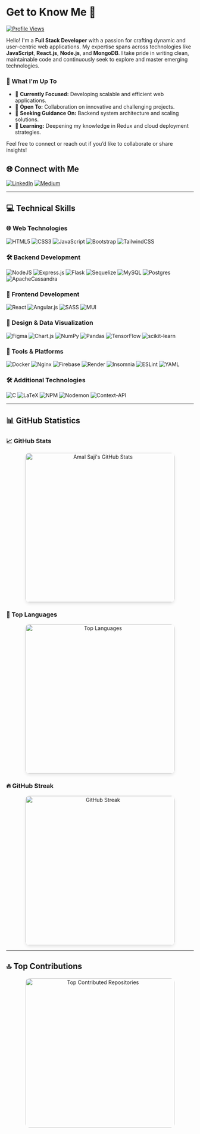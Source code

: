 # Get to Know Me 👋

[![Profile Views](https://visitcount.itsvg.in/api?id=amalsaj&icon=0&color=0)](https://visitcount.itsvg.in)

Hello! I'm a **Full Stack Developer** with a passion for crafting dynamic and user-centric web applications. My expertise spans across technologies like **JavaScript**, **React.js**, **Node.js**, and **MongoDB**. I take pride in writing clean, maintainable code and continuously seek to explore and master emerging technologies.

### 🚀 What I'm Up To
- 🔭 **Currently Focused:** Developing scalable and efficient web applications.
- 👯 **Open To:** Collaboration on innovative and challenging projects.
- 🤝 **Seeking Guidance On:** Backend system architecture and scaling solutions.
- 🌱 **Learning:** Deepening my knowledge in Redux and cloud deployment strategies.

Feel free to connect or reach out if you’d like to collaborate or share insights!

## 🌐 Connect with Me

[![LinkedIn](https://img.shields.io/badge/LinkedIn-%230077B5.svg?logo=linkedin&logoColor=white)](https://linkedin.com/in/amal-saji-13050318b) 
[![Medium](https://img.shields.io/badge/Medium-12100E?logo=medium&logoColor=white)](https://medium.com/@amalsaji218)

---

## 💻 Technical Skills

### 🌐 Web Technologies
![HTML5](https://img.shields.io/badge/html5-%23E34F26.svg?style=plastic&logo=html5&logoColor=white) 
![CSS3](https://img.shields.io/badge/css3-%231572B6.svg?style=plastic&logo=css3&logoColor=white) 
![JavaScript](https://img.shields.io/badge/javascript-%23323330.svg?style=plastic&logo=javascript&logoColor=%23F7DF1E) 
![Bootstrap](https://img.shields.io/badge/bootstrap-%238511FA.svg?style=plastic&logo=bootstrap&logoColor=white) 
![TailwindCSS](https://img.shields.io/badge/tailwindcss-%2338B2AC.svg?style=plastic&logo=tailwind-css&logoColor=white) 

### 🛠️ Backend Development
![NodeJS](https://img.shields.io/badge/node.js-6DA55F?style=plastic&logo=node.js&logoColor=white) 
![Express.js](https://img.shields.io/badge/express.js-%23404d59.svg?style=plastic&logo=express&logoColor=%2361DAFB) 
![Flask](https://img.shields.io/badge/flask-%23000.svg?style=plastic&logo=flask&logoColor=white) 
![Sequelize](https://img.shields.io/badge/Sequelize-52B0E7?style=plastic&logo=Sequelize&logoColor=white) 
![MySQL](https://img.shields.io/badge/mysql-4479A1.svg?style=plastic&logo=mysql&logoColor=white) 
![Postgres](https://img.shields.io/badge/postgres-%23316192.svg?style=plastic&logo=postgresql&logoColor=white) 
![ApacheCassandra](https://img.shields.io/badge/cassandra-%231287B1.svg?style=plastic&logo=apache-cassandra&logoColor=white) 

### 📱 Frontend Development
![React](https://img.shields.io/badge/react-%2320232a.svg?style=plastic&logo=react&logoColor=%2361DAFB) 
![Angular.js](https://img.shields.io/badge/angular.js-%23E23237.svg?style=plastic&logo=angularjs&logoColor=white) 
![SASS](https://img.shields.io/badge/SASS-hotpink.svg?style=plastic&logo=SASS&logoColor=white) 
![MUI](https://img.shields.io/badge/MUI-%230081CB.svg?style=plastic&logo=mui&logoColor=white) 

### 🌟 Design & Data Visualization
![Figma](https://img.shields.io/badge/figma-%23F24E1E.svg?style=plastic&logo=figma&logoColor=white) 
![Chart.js](https://img.shields.io/badge/chart.js-F5788D.svg?style=plastic&logo=chart.js&logoColor=white) 
![NumPy](https://img.shields.io/badge/numpy-%23013243.svg?style=plastic&logo=numpy&logoColor=white) 
![Pandas](https://img.shields.io/badge/pandas-%23150458.svg?style=plastic&logo=pandas&logoColor=white) 
![TensorFlow](https://img.shields.io/badge/TensorFlow-%23FF6F00.svg?style=plastic&logo=TensorFlow&logoColor=white) 
![scikit-learn](https://img.shields.io/badge/scikit--learn-%23F7931E.svg?style=plastic&logo=scikit-learn&logoColor=white) 

### 🔧 Tools & Platforms
![Docker](https://img.shields.io/badge/docker-%230db7ed.svg?style=plastic&logo=docker&logoColor=white) 
![Nginx](https://img.shields.io/badge/nginx-%23009639.svg?style=plastic&logo=nginx&logoColor=white) 
![Firebase](https://img.shields.io/badge/firebase-%23039BE5.svg?style=plastic&logo=firebase) 
![Render](https://img.shields.io/badge/Render-%46E3B7.svg?style=plastic&logo=render&logoColor=white) 
![Insomnia](https://img.shields.io/badge/Insomnia-black?style=plastic&logo=insomnia&logoColor=5849BE) 
![ESLint](https://img.shields.io/badge/ESLint-4B3263?style=plastic&logo=eslint&logoColor=white) 
![YAML](https://img.shields.io/badge/yaml-%23ffffff.svg?style=plastic&logo=yaml&logoColor=151515) 

### 🛠️ Additional Technologies
![C](https://img.shields.io/badge/c-%2300599C.svg?style=plastic&logo=c&logoColor=white) 
![LaTeX](https://img.shields.io/badge/latex-%23008080.svg?style=plastic&logo=latex&logoColor=white) 
![NPM](https://img.shields.io/badge/NPM-%23CB3837.svg?style=plastic&logo=npm&logoColor=white) 
![Nodemon](https://img.shields.io/badge/NODEMON-%23323330.svg?style=plastic&logo=nodemon&logoColor=%BBDEAD) 
![Context-API](https://img.shields.io/badge/Context--Api-000000?style=plastic&logo=react) 

---

## 📊 GitHub Statistics

### 📈 GitHub Stats
<p align="center">
  <img src="https://github-readme-stats.vercel.app/api?username=amalsaj&theme=gotham&hide_border=false&include_all_commits=true&count_private=true" alt="Amal Saji's GitHub Stats" width="400px" style="border-radius: 10px; box-shadow: 0 4px 8px rgba(0,0,0,0.1);" />
</p>

### 🌟 Top Languages
<p align="center">
  <img src="https://github-readme-stats.vercel.app/api/top-langs/?username=amalsaj&theme=gotham&hide_border=false&include_all_commits=true&count_private=true&layout=compact" alt="Top Languages" width="400px" style="border-radius: 10px; box-shadow: 0 4px 8px rgba(0,0,0,0.1);" />
</p>

### 🔥 GitHub Streak
<p align="center">
  <img src="https://github-readme-streak-stats.herokuapp.com/?user=amalsaj&theme=gotham&hide_border=false" alt="GitHub Streak" width="400px" style="border-radius: 10px; box-shadow: 0 4px 8px rgba(0,0,0,0.1);" />
</p>


---

## 🔝 Top Contributions

<div align="center" style="margin: 20px 0;">
  <img src="https://github-contributor-stats.vercel.app/api?username=amalsaj&limit=5&theme=vue-dark&combine_all_yearly_contributions=true" alt="Top Contributed Repositories" style="width:400px; border-radius: 10px;" />
</div>
